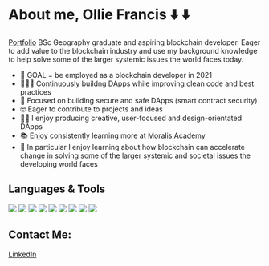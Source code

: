 

# About me, Ollie Francis ⬇️ ⬇️
[Portfolio](https://olfrank.github.io/my-website/)
BSc Geography graduate and aspiring blockchain developer. Eager to add value to the blockchain industry and use my background knowledge to help solve some of the larger systemic issues the world faces today. 
- 🤩 GOAL = be employed as a blockchain developer in 2021
- 👨🏻‍💻 Continuously buildng DApps while improving clean code and best practices 
- 🔎 Focused on building secure and safe DApps (smart contract security) 
- 🤓 Eager to contribute to projects and ideas
- 👨‍🎨 I enjoy producing creative, user-focused and design-orientated DApps 
- 📚 Enjoy consistently learning more at [Moralis Academy](https://academy.moralis.io/)
- 🤟 In particular I enjoy learning about how blockchain can accelerate change in solving some of the larger systemic and societal issues the developing world faces

## Languages & Tools
<img src="https://img.shields.io/badge/-React.js-61DAFB?logo=react&logoColor=white"/>  <img src="https://img.shields.io/badge/-JavaScript-F7DF1E?logo=JavaScript&logoColor=white"/> <img src="https://img.shields.io/badge/-Solidity-363636?logo=Solidity"/> <img src="https://img.shields.io/badge/-Web3.js-F16822?logo=Web3.js&logoColor=white"/>
<img src="https://img.shields.io/badge/-HTML-CB3837?logo=HTML5&logoColor=white"/> <img src="https://img.shields.io/badge/-CSS-1572B6?logo=CSS3&logoColor=white"/> <img src="https://img.shields.io/badge/-jQuery-0769AD?logo=jQuery"/> <img src="https://img.shields.io/badge/-Bootstrap-7952B3?logo=Bootstrap&logoColor=white"/>
<img src="https://img.shields.io/badge/-npm-CB3837?logo=npm&logoColor=white"/>

## Contact Me:
[LinkedIn](https://olfrank.github.io/my-website/)
